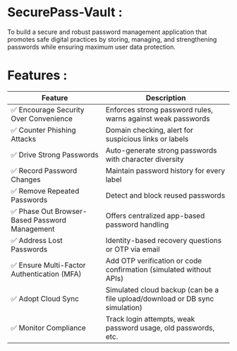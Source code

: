 # SecurePass-Vault :
To build a secure and robust password management application that promotes safe digital practices by storing, managing, and strengthening passwords while ensuring maximum user data protection.

# Features :
| Feature                                                                                                       | 	Description |
|---------------------------------------------------------------------------------------------------------------|--|
| ✅ Encourage Security Over Convenience	                                                                        | Enforces strong password rules, warns against weak passwords |
| ✅ Counter Phishing Attacks	| Domain checking, alert for suspicious links or labels                              
| ✅ Drive Strong Passwords	| Auto-generate strong passwords with character diversity                              
| ✅ Record Password Changes	| Maintain password history for every label                                           
| ✅ Remove Repeated Passwords	| Detect and block reused passwords                                                 
| ✅ Phase Out Browser-Based Password Management	| Offers centralized app-based password handling                  
| ✅ Address Lost Passwords	| Identity-based recovery questions or OTP via email                                   
| ✅ Ensure Multi-Factor Authentication (MFA)	| Add OTP verification or code confirmation (simulated without APIs) 
| ✅ Adopt Cloud Sync	| Simulated cloud backup (can be a file upload/download or DB sync simulation)               
| ✅ Monitor Compliance	| Track login attempts, weak password usage, old passwords, etc.                           
